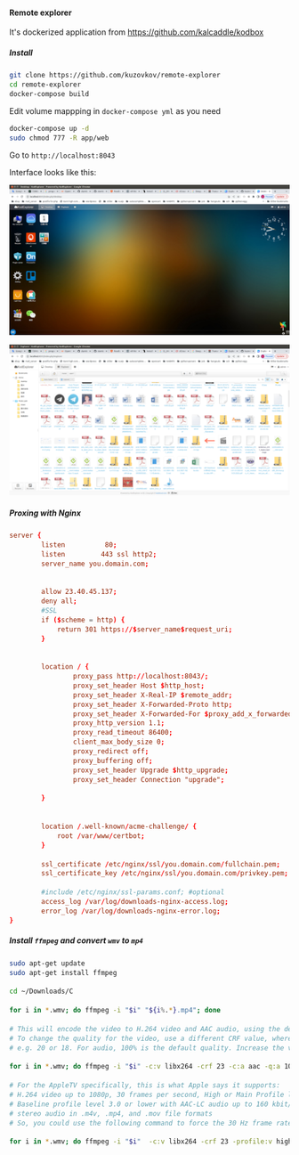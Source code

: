 #### Remote explorer
It's dockerized application from https://github.com/kalcaddle/kodbox

##### Install
```bash
git clone https://github.com/kuzovkov/remote-explorer
cd remote-explorer 
docker-compose build
```
Edit volume mappping in `docker-compose yml` as you need 
```bash
docker-compose up -d
sudo chmod 777 -R app/web
```

Go to `http://localhost:8043`

Interface looks like this:

![desktop inteface](screen1.png?raw=true)


![file explorer](screen2.png?raw=true)



##### Proxing with Nginx
```conf                                                                           /etc/nginx/sites-available/downloads                                                                                      
server {
        listen          80;
        listen         443 ssl http2;
        server_name you.domain.com;


        allow 23.40.45.137;
        deny all;
        #SSL
        if ($scheme = http) {
            return 301 https://$server_name$request_uri;
        }


        location / {
                proxy_pass http://localhost:8043/;
                proxy_set_header Host $http_host;
                proxy_set_header X-Real-IP $remote_addr;
                proxy_set_header X-Forwarded-Proto http;
                proxy_set_header X-Forwarded-For $proxy_add_x_forwarded_for;
                proxy_http_version 1.1;
                proxy_read_timeout 86400;
                client_max_body_size 0;
                proxy_redirect off;
                proxy_buffering off;
                proxy_set_header Upgrade $http_upgrade;
                proxy_set_header Connection "upgrade";

        }


        location /.well-known/acme-challenge/ {
            root /var/www/certbot;
        }

        ssl_certificate /etc/nginx/ssl/you.domain.com/fullchain.pem;
        ssl_certificate_key /etc/nginx/ssl/you.domain.com/privkey.pem;

        #include /etc/nginx/ssl-params.conf; #optional
        access_log /var/log/downloads-nginx-access.log;
        error_log /var/log/downloads-nginx-error.log;
}

```

##### Install `ffmpeg` and convert `wmv` to `mp4`
 
```bash
sudo apt-get update
sudo apt-get install ffmpeg

cd ~/Downloads/C

for i in *.wmv; do ffmpeg -i "$i" "${i%.*}.mp4"; done

# This will encode the video to H.264 video and AAC audio, using the default quality. 
# To change the quality for the video, use a different CRF value, where lower means better,
# e.g. 20 or 18. For audio, 100% is the default quality. Increase the value for better quality.

for i in *.wmv; do ffmpeg -i "$i" -c:v libx264 -crf 23 -c:a aac -q:a 100 "${i%.*}.mp4"; done

# For the AppleTV specifically, this is what Apple says it supports:
# H.264 video up to 1080p, 30 frames per second, High or Main Profile level 4.0 or lower, 
# Baseline profile level 3.0 or lower with AAC-LC audio up to 160 kbit/s per channel, 48 kHz, 
# stereo audio in .m4v, .mp4, and .mov file formats
# So, you could use the following command to force the 30 Hz frame rate and High profile:

for i in *.wmv; do ffmpeg -i "$i"  -c:v libx264 -crf 23 -profile:v high -r 30 -c:a aac -q:a 100 -ar 48000 "${i%.*}.mp4"; done
```
